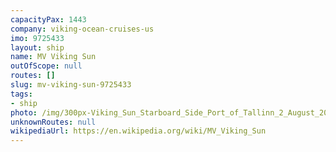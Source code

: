 ```yaml
---
capacityPax: 1443
company: viking-ocean-cruises-us
imo: 9725433
layout: ship
name: MV Viking Sun
outOfScope: null
routes: []
slug: mv-viking-sun-9725433
tags:
- ship
photo: /img/300px-Viking_Sun_Starboard_Side_Port_of_Tallinn_2_August_2018.jpg
unknownRoutes: null
wikipediaUrl: https://en.wikipedia.org/wiki/MV_Viking_Sun
---
```


